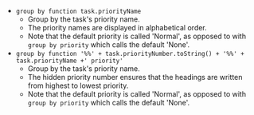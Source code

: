 <!-- placeholder to force blank line before included text -->

- ```group by function task.priorityName```
    - Group by the task's priority name.
    - The priority names are displayed in alphabetical order.
    - Note that the default priority is called 'Normal', as opposed to with `group by priority` which calls the default 'None'.
- ```group by function '%%' + task.priorityNumber.toString() + '%%' + task.priorityName +' priority'```
    - Group by the task's priority name.
    - The hidden priority number ensures that the headings are written from highest to lowest priority.
    - Note that the default priority is called 'Normal', as opposed to with `group by priority` which calls the default 'None'.


<!-- placeholder to force blank line after included text -->
